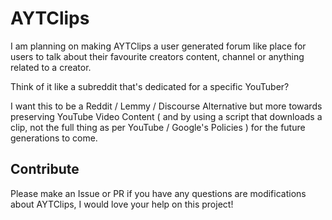 # AYTClips

I am planning on making AYTClips a user generated forum like place for users to talk about their favourite creators content, channel or anything related to a creator.

Think of it like a subreddit that's dedicated for a specific YouTuber?

I want this to be a Reddit / Lemmy / Discourse Alternative but more towards preserving YouTube Video Content ( and by using a script that downloads a clip, not the full thing as per YouTube / Google's Policies ) for the future generations to come.

## Contribute

Please make an Issue or PR if you have any questions are modifications about AYTClips, I would love your help on this project!